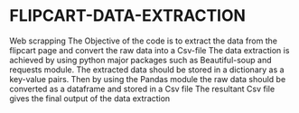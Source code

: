 # FLIPCART-DATA-EXTRACTION
Web scrapping
The Objective of the code is to extract the data from the flipcart page and convert the raw data into a Csv-file
The data extraction is achieved by using python major packages such as Beautiful-soup and requests module.
The extracted data should be stored in a dictionary as a key-value pairs.
Then by using the Pandas module the raw data should be converted as a dataframe and stored in a Csv file
The resultant Csv file gives the final output of the data extraction
